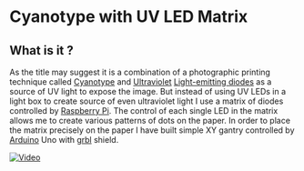 # Cyanotype with UV LED Matrix
## What is it ?
As the title may suggest it is a combination of a photographic printing technique called [Cyanotype](https://en.wikipedia.org/wiki/Cyanotype) 
and [Ultraviolet](https://en.wikipedia.org/wiki/Ultraviolet) [Light-emitting diodes](https://en.wikipedia.org/wiki/Light-emitting_diode) as a 
source of UV light to expose the image. But instead of using UV LEDs in a light box to create source of even ultraviolet light I use a matrix 
of diodes controlled by [Raspberry Pi](https://www.raspberrypi.org/). The control of each single LED in the matrix allows me to create various patterns of dots on the paper.
In order to place the matrix precisely on the paper I have built simple XY gantry controlled by [Arduino](https://www.arduino.cc/) Uno with [grbl](https://github.com/gnea/grbl/) shield.

[![Video](http://img.youtube.com/vi/WYwF4qghXoo/0.jpg)](http://www.youtube.com/watch?v=WYwF4qghXoo)
